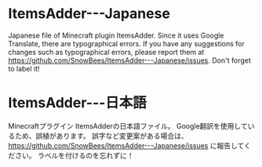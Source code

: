 # ItemsAdder---Japanese
Japanese file of Minecraft plugin ItemsAdder. Since it uses Google Translate, there are typographical errors.
If you have any suggestions for changes such as typographical errors, please report them at https://github.com/SnowBees/ItemsAdder---Japanese/issues.
Don't forget to label it!

# ItemsAdder---日本語
Minecraftプラグイン ItemsAdderの日本語ファイル。 Google翻訳を使用しているため、誤植があります。
誤字など変更案がある場合は、https://github.com/SnowBees/ItemsAdder---Japanese/issues に報告してください。
ラベルを付けるのを忘れずに！
